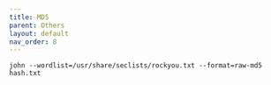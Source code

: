 ```yaml
---
title: MD5
parent: Others
layout: default
nav_order: 8
---
```


`john --wordlist=/usr/share/seclists/rockyou.txt --format=raw-md5 hash.txt`